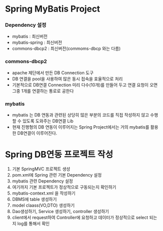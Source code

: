 # Spring MyBatis Project

### Dependency 설정
* mybatis : 최신버전
* mybatis-spring : 최신버전
* commons-dbcp2 : 최신버전(commoms-dbcp 와는 다름)

### commons-dbcp2
* apache 제단에서 만든 DB Connection 도구
* DB 연결을 pool을 사용하여 많은 동시 접속을 효율적으로 처리
* 기본적으로 DB연결 Connection 미리 다수(10개)를 만들어
두고 연결 요청이 오면 그중 1개를 연결하는 통로로 공한다 

### mybatis
* mybatis 는 DB 연동과 관련된 상당히 많은 부분의 코드를 
직접 작성하지 않고 수행할 수 있도록 도와주는 DB연결 Lib
* 현재 진행형의 DB 연동이 이루어지는 Spring Project에서는
거의 mybatis를 활용한 DB연결이 이루어진다.

# Spring DB연동 프로젝트 작성
1. 기본 SpringMVC 프로젝트 생성
2. pom.xml에 Spring 관련 기본 Dependency 설정
3. mybatis 관련 Dependency 설정
4. 여기까지 기본 프로젝트가 정상적으로 구동되는지 확인하기
5. mybatis-context.xml 을 작성하기
6. DBMS에 table 생성하기
7. model claass(VO,DTO) 생성하기
8. Dao생성하기, Service 생성하기, controller 생성하기
9. client에서 request하여 Controller에 요청하고 
데이터가 정상적으로 select 되는지 log를 통해서 확인